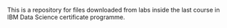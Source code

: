 This is a repository for files downloaded from labs inside the last course in IBM Data Science certificate programme. 
